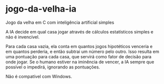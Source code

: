 # jogo-da-velha-ia
Jogo da velha em C com inteligência artificial simples

A IA decide em qual casa jogar através de cálculos estatísticos simples e não é invencível.

Para cada casa vazia, ela conta em quantos jogos hipotéticos venceria e em quantos perderia, e então subtrai um número pelo outro. Isso resulta em uma pontuação para cada casa, que servirá como fator de decisão para onde jogar. Se o humano estiver na iminência de vencer, a IA sempre que possível o impedirá, ignorando as pontuações.

Não é compatível com Windows.
